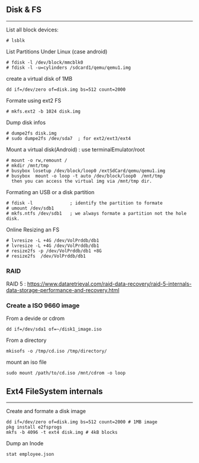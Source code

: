 ## Disk & FS
------------------------------------------
List all block devices:
 
    # lsblk

List Partitions Under Linux (case android)

    # fdisk -l /dev/block/mmcblk0 
    # fdisk -l -u=cylinders /sdcard1/qemu/qemu1.img

create a virtual disk of 1MB  

    dd if=/dev/zero of=disk.img bs=512 count=2000 	

Formate using ext2 FS
 
    # mkfs.ext2 -b 1024 disk.img
 
Dump disk infos 
 
    # dumpe2fs disk.img
    # sudo dumpe2fs /dev/sda7  ; for ext2/ext3/ext4

Mount a virtual disk(Android) : use terminalEmulator/root

    # mount -o rw,remount /
    # mkdir /mnt/tmp
    # busybox losetup /dev/block/loop0 /extSdCard/qemu/qemu1.img
    # busybox  mount -o loop -t auto /dev/block/loop0  /mnt/tmp
      then you can access the virtual img via /mnt/tmp dir.

Formating an USB or a disk partition

    # fdisk -l              ; identify the partition to formate
    # umount /dev/sdb1
    # mkfs.ntfs /dev/sdb1   ; we always formate a partition not the hole disk.
 
Online Resizing an FS

    # lvresize -L +4G /dev/VolPrddb/db1
    # lvresize -L +4G /dev/VolPrddb/db1
    # resize2fs -p /dev/VolPrddb/db1 +8G
    # resize2fs  /dev/VolPrddb/db1


### RAID
RAID 5 : https://www.dataretrieval.com/raid-data-recovery/raid-5-internals-data-storage-performance-and-recovery.html

### Create a ISO 9660 image
From a devide or cdrom 

    dd if=/dev/sda1 of=~/disk1_image.iso

From a directory  

    mkisofs -o /tmp/cd.iso /tmp/directory/ 

mount an iso file

    sudo mount /path/to/cd.iso /mnt/cdrom -o loop


## Ext4 FileSystem internals
-----------------------------------------
Create and formate a disk image

    dd if=/dev/zero of=disk.img bs=512 count=2000 # 1MB image
    pkg install e2fsprogs
    mkfs -b 4096 -t ext4 disk.img # 4kB blocks

Dump an Inode

    stat employee.json




